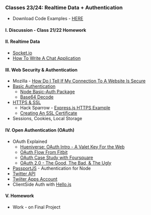 ### Classes 23/24: Realtime Data + Authentication

* Download Code Examples - [HERE](https://dl.dropboxusercontent.com/u/9648298/Mashups_Sockets_and_Auth_Examples.zip)

#### I. Discussion - Class 21/22 Homework

#### II. Realtime Data
* [Socket.io](http://socket.io/)
* [How To Write A Chat Application](http://socket.io/get-started/chat/)

#### III. Web Security & Authentication 
* Mozilla - [How Do I Tell If My Connection To A Website Is Secure](https://support.mozilla.org/en-US/kb/how-do-i-tell-if-my-connection-is-secure)
* [Basic Authentication](http://en.wikipedia.org/wiki/Basic_access_authentication)
	* [Node Basic-Auth Package](https://github.com/jshttp/basic-auth)
	* [Base64 Decode](https://www.base64decode.org/)
* [HTTPS & SSL](http://searchsoftwarequality.techtarget.com/definition/HTTPS)
	* Hack Sparrow - [Express.js HTTPS Example](http://www.hacksparrow.com/express-js-https-server-client-example.html) 
	* [Creating An SSL Certificate](https://devcenter.heroku.com/articles/ssl-certificate-self#generate-private-key-and-certificate-signing-request)
*	Sessions, Cookies, Local Storage

#### IV. Open Authentication (OAuth)  
* OAuth Explained
	* [Hueniverse: OAuth Intro - A Valet Key For the Web](http://hueniverse.com/oauth/guide/intro/)
	* [OAuth Flow From Fitbit](https://dev.fitbit.com/docs/oauth1/)
	* [OAuth Case Study with Foursquare](http://www.sitepoint.com/oauth-explained-with-foursquar/)
	* [OAuth 2.0 - The Good, The Bad, & The Ugly](http://code.tutsplus.com/tutorials/oauth-2-0-the-good-the-bad-the-ugly--net-33216)
* [PassportJS](http://passportjs.org/) - Authentication for Node
* [Twitter API](https://dev.twitter.com/overview/documentation)
* [Twiiter Apps Account](https://apps.twitter.com/)
* ClientSide Auth with [Hello.js](http://adodson.com/hello.js/)

#### V. Homework
* Work - on Final Project